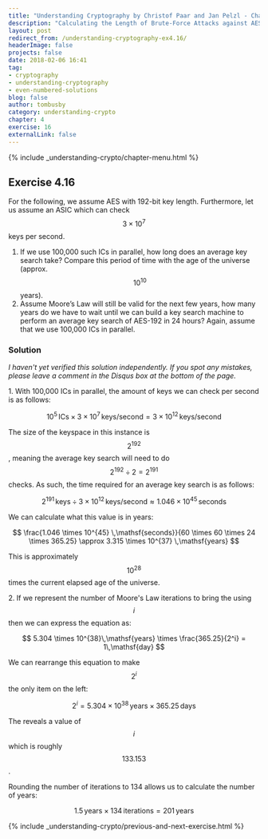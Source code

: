 ```yaml
---
title: "Understanding Cryptography by Christof Paar and Jan Pelzl - Chapter 4 Solutions - Ex4.16"
description: "Calculating the Length of Brute-Force Attacks against AES"
layout: post
redirect_from: /understanding-cryptography-ex4.16/
headerImage: false
projects: false
date: 2018-02-06 16:41
tag:
- cryptography
- understanding-cryptography
- even-numbered-solutions
blog: false
author: tombusby
category: understanding-crypto
chapter: 4
exercise: 16
externalLink: false
---
```


{% include _understanding-crypto/chapter-menu.html %}

## Exercise 4.16

For the following, we assume AES with 192-bit key length. Furthermore, let us assume an ASIC which can check $$3 \times 10^7$$ keys per second.

1. If we use 100,000 such ICs in parallel, how long does an average key search take? Compare this period of time with the age of the universe (approx. $$10^{10}$$ years).
2. Assume Moore’s Law will still be valid for the next few years, how many years do we have to wait until we can build a key search machine to perform an average key search of AES-192 in 24 hours? Again, assume that we use 100,000 ICs in parallel.

### Solution

*I haven't yet verified this solution independently. If you spot any mistakes, please leave a comment in the Disqus box at the bottom of the page.*

1\. With 100,000 ICs in parallel, the amount of keys we can check per second is as follows:

$$ 10^5 \,\mathsf{ICs} \times 3 \times 10^7\,\mathsf{keys/second} = 3 \times 10^{12}\,\mathsf{keys/second} $$

The size of the keyspace in this instance is $$ 2^{192} $$, meaning the average key search will need to do $$ 2^{192} \div 2 = 2^{191} $$ checks. As such, the time required for an average key search is as follows:

$$ 2^{191} \,\mathsf{keys} \div 3 \times 10^{12}\,\mathsf{keys/second} \approx 1.046 \times 10^{45} \,\mathsf{seconds} $$

We can calculate what this value is in years:

$$ \frac{1.046 \times 10^{45} \,\mathsf{seconds}}{60 \times 60 \times 24 \times 365.25} \approx 3.315 \times 10^{37} \,\mathsf{years} $$

This is approximately $$10^{28}$$ times the current elapsed age of the universe.

2\. If we represent the number of Moore's Law iterations to bring the using $$i$$ then we can express the equation as:

$$ 5.304 \times 10^{38}\,\mathsf{years} \times \frac{365.25}{2^i} = 1\,\mathsf{day} $$

We can rearrange this equation to make $$2^i$$ the only item on the left:

$$ 2^i = 5.304 \times 10^{38}\,\mathsf{years} \times 365.25\,\mathsf{days} $$

The reveals a value of $$i$$ which is roughly $$133.153$$.

Rounding the number of iterations to 134 allows us to calculate the number of years:

$$ 1.5\,\mathsf{years} \times 134\,\mathsf{iterations} = 201\,\mathsf{years} $$

{% include _understanding-crypto/previous-and-next-exercise.html %}
